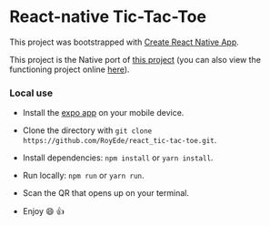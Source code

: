 # React-native Tic-Tac-Toe
This project was bootstrapped with [Create React Native App](https://github.com/react-community/create-react-native-app).

This project is the Native port of [this project](https://github.com/RoyEde/react_tic-tac-toe) (you can also view the functioning project online [here](https://royede.github.io/react_tic-tac-toe/)).

### Local use
* Install the [expo app](https://play.google.com/store/apps/details?id=host.exp.exponent&hl=en) on your mobile device.

* Clone the directory with `git clone https://github.com/RoyEde/react_tic-tac-toe.git`.

* Install dependencies: `npm install` or `yarn install`.

* Run locally: `npm run` or `yarn run`.

* Scan the QR that opens up on your terminal.

* Enjoy :smile: :+1:
